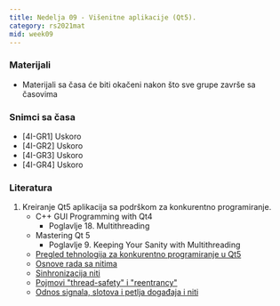 ```yaml
---
title: Nedelja 09 - Višenitne aplikacije (Qt5).
category: rs2021mat
mid: week09
---
```


### Materijali

- Materijali sa časa će biti okačeni nakon što sve grupe završe sa časovima

### Snimci sa časa

- [4I-GR1] Uskoro
- [4I-GR2] Uskoro
- [4I-GR3] Uskoro
- [4I-GR4] Uskoro

### Literatura

1. Kreiranje Qt5 aplikacija sa podrškom za konkurentno programiranje.
    - C++ GUI Programming with Qt4
        - Poglavlje 18. Multithreading
    - Mastering Qt 5
        - Poglavlje 9. Keeping Your Sanity with Multithreading
    - [Pregled tehnologija za konkurentno programiranje u Qt5](https://doc.qt.io/qt-5/threads-technologies.html)
    - [Osnove rada sa nitima](https://doc.qt.io/qt-5/thread-basics.html)
    - [Sinhronizacija niti](https://doc.qt.io/qt-5/threads-synchronizing.html)
    - [Pojmovi "thread-safety" i "reentrancy"](https://doc.qt.io/qt-5/threads-reentrancy.html)
    - [Odnos signala, slotova i petlja događaja i niti](https://doc.qt.io/qt-5/threads-qobject.html)